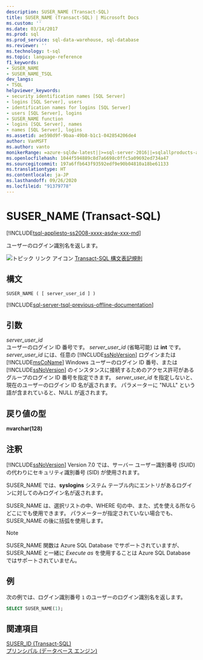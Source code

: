 ```yaml
---
description: SUSER_NAME (Transact-SQL)
title: SUSER_NAME (Transact-SQL) | Microsoft Docs
ms.custom: ''
ms.date: 03/14/2017
ms.prod: sql
ms.prod_service: sql-data-warehouse, sql-database
ms.reviewer: ''
ms.technology: t-sql
ms.topic: language-reference
f1_keywords:
- SUSER_NAME
- SUSER_NAME_TSQL
dev_langs:
- TSQL
helpviewer_keywords:
- security identification names [SQL Server]
- logins [SQL Server], users
- identification names for logins [SQL Server]
- users [SQL Server], logins
- SUSER_NAME function
- logins [SQL Server], names
- names [SQL Server], logins
ms.assetid: ae598d9f-9baa-49b8-b1c1-042854206de4
author: VanMSFT
ms.author: vanto
monikerRange: =azure-sqldw-latest||>=sql-server-2016||=sqlallproducts-allversions||>=sql-server-linux-2017||=azuresqldb-mi-current
ms.openlocfilehash: 1044f594889c8d7a6698c0ffc5a09692ed734a47
ms.sourcegitcommit: 197a6ffb643f93592edf9e90b04810a18be61133
ms.translationtype: HT
ms.contentlocale: ja-JP
ms.lasthandoff: 09/26/2020
ms.locfileid: "91379778"
---
```

# <a name="suser_name-transact-sql"></a>SUSER_NAME (Transact-SQL)
[!INCLUDE[tsql-appliesto-ss2008-xxxx-asdw-xxx-md](../../includes/tsql-appliesto-ss2008-xxxx-asdw-xxx-md.md)]

ユーザーのログイン識別名を返します。  
  
![トピック リンク アイコン](../../database-engine/configure-windows/media/topic-link.gif "トピック リンク アイコン") [Transact-SQL 構文表記規則](../../t-sql/language-elements/transact-sql-syntax-conventions-transact-sql.md)  
  
## <a name="syntax"></a>構文  
  
```syntaxsql
SUSER_NAME ( [ server_user_id ] )   
```  
  
[!INCLUDE[sql-server-tsql-previous-offline-documentation](../../includes/sql-server-tsql-previous-offline-documentation.md)]

## <a name="arguments"></a>引数
_server\_user\_id_  
ユーザーのログイン ID 番号です。 _server\_user\_id_ (省略可能) は **int** です。_server\_user\_id_ には、任意の [!INCLUDE[ssNoVersion](../../includes/ssnoversion-md.md)] ログインまたは [!INCLUDE[msCoName](../../includes/msconame-md.md)] Windows ユーザーのログイン ID 番号、または [!INCLUDE[ssNoVersion](../../includes/ssnoversion-md.md)] のインスタンスに接続するためのアクセス許可があるグループのログイン ID 番号を指定できます。 _server\_user\_id_ を指定しないと、現在のユーザーのログイン ID 名が返されます。 パラメーターに "NULL" という語が含まれていると、NULL が返されます。  
  
## <a name="return-types"></a>戻り値の型  
**nvarchar(128)**  
  
## <a name="remarks"></a>注釈  
[!INCLUDE[ssNoVersion](../../includes/ssnoversion-md.md)] Version 7.0 では、サーバー ユーザー識別番号 (SUID) の代わりにセキュリティ識別番号 (SID) が使用されます。  
  
SUSER_NAME では、**syslogins** システム テーブル内にエントリがあるログインに対してのみログイン名が返されます。  
  
SUSER_NAME は、選択リストの中、WHERE 句の中、また、式を使える所ならどこにでも使用できます。 パラメーターが指定されていない場合でも、SUSER_NAME の後に括弧を使用します。  

> [!NOTE]
> SUSER_NAME 関数は Azure SQL Database でサポートされていますが、SUSER_NAME と一緒に *Execute as* を使用することは Azure SQL Database ではサポートされていません。 
  
## <a name="examples"></a>例  
次の例では、ログイン識別番号 `1` のユーザーのログイン識別名を返します。  
  
```sql
SELECT SUSER_NAME(1);  
```  
  
## <a name="see-also"></a>関連項目  
[SUSER_ID &#40;Transact-SQL&#41;](../../t-sql/functions/suser-id-transact-sql.md)   
[プリンシパル &#40;データベース エンジン&#41;](../../relational-databases/security/authentication-access/principals-database-engine.md)  
  
  
